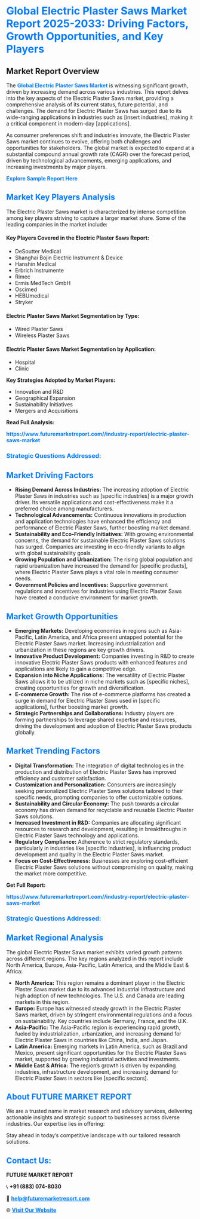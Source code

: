 <h1 style="color: #007BFF;">Global Electric Plaster Saws Market Report 2025-2033: Driving Factors, Growth Opportunities, and Key Players</h1>

<section id="overview">
<h2>Market Report Overview</h2>
<p>The <a href="https://www.futuremarketreport.com//industry-report/electric-plaster-saws-market" style="color: #007BFF; text-decoration: none;"><strong>Global Electric Plaster Saws Market</strong></a> is witnessing significant growth, driven by increasing demand across various industries. This report delves into the key aspects of the Electric Plaster Saws market, providing a comprehensive analysis of its current status, future potential, and challenges. The demand for Electric Plaster Saws has surged due to its wide-ranging applications in industries such as [insert industries], making it a critical component in modern-day [applications].</p>
<p>As consumer preferences shift and industries innovate, the Electric Plaster Saws market continues to evolve, offering both challenges and opportunities for stakeholders. The global market is expected to expand at a substantial compound annual growth rate (CAGR) over the forecast period, driven by technological advancements, emerging applications, and increasing investments by major players.</p>
</section>

<section id="overview">
<p><a href="https://www.futuremarketreport.com//request-sample/reportId=64774" style="color: #007BFF; text-decoration: none;"><strong>Explore Sample Report Here</strong></a></p>
</section>

<section id="key-players">
<h2 style="color: #007BFF;">Market Key Players Analysis</h2>
<p>The Electric Plaster Saws market is characterized by intense competition among key players striving to capture a larger market share. Some of the leading companies in the market include:</p>
<h4>Key Players Covered in the Electric Plaster Saws Report:</h4>
<ul><li>DeSoutter Medical</li><li>Shanghai Bojin Electric Instrument &amp; Device</li><li>Hanshin Medical</li><li>Erbrich Instrumente</li><li>Rimec</li><li>Ermis MedTech GmbH</li><li>Oscimed</li><li>HEBUmedical</li><li>Stryker</li></ul>
<h4>Electric Plaster Saws Market Segmentation by Type:</h4>
<ul><li>Wired Plaster Saws</li><li>Wireless Plaster Saws</li></ul>

<h4>Electric Plaster Saws Market Segmentation by Application:</h4>
<ul><li>Hospital</li><li>Clinic</li></ul>
<p><strong>Key Strategies Adopted by Market Players:</strong></p>
<ul>
<li>Innovation and R&D</li>
<li>Geographical Expansion</li>
<li>Sustainability Initiatives</li>
<li>Mergers and Acquisitions</li>
</ul>
</section>

<section>
<p><strong>Read Full Analysis: </strong></p><a href="https://www.futuremarketreport.com//industry-report/electric-plaster-saws-market" style="color: #007BFF; text-decoration: none;"><strong>https://www.futuremarketreport.com//industry-report/electric-plaster-saws-market</strong></a>
<h3 style="color: #007BFF;">Strategic Questions Addressed:</h3>
</section>

<section id="driving-factors">
<h2 style="color: #007BFF;">Market Driving Factors</h2>
<ul>
<li><strong>Rising Demand Across Industries:</strong> The increasing adoption of Electric Plaster Saws in industries such as [specific industries] is a major growth driver. Its versatile applications and cost-effectiveness make it a preferred choice among manufacturers.</li>
<li><strong>Technological Advancements:</strong> Continuous innovations in production and application technologies have enhanced the efficiency and performance of Electric Plaster Saws, further boosting market demand.</li>
<li><strong>Sustainability and Eco-Friendly Initiatives:</strong> With growing environmental concerns, the demand for sustainable Electric Plaster Saws solutions has surged. Companies are investing in eco-friendly variants to align with global sustainability goals.</li>
<li><strong>Growing Population and Urbanization:</strong> The rising global population and rapid urbanization have increased the demand for [specific products], where Electric Plaster Saws plays a vital role in meeting consumer needs.</li>
<li><strong>Government Policies and Incentives:</strong> Supportive government regulations and incentives for industries using Electric Plaster Saws have created a conducive environment for market growth.</li>
</ul>
</section>

<section id="growth-opportunities">
<h2 style="color: #007BFF;">Market Growth Opportunities</h2>
<ul>
<li><strong>Emerging Markets:</strong> Developing economies in regions such as Asia-Pacific, Latin America, and Africa present untapped potential for the Electric Plaster Saws market. Increasing industrialization and urbanization in these regions are key growth drivers.</li>
<li><strong>Innovative Product Development:</strong> Companies investing in R&D to create innovative Electric Plaster Saws products with enhanced features and applications are likely to gain a competitive edge.</li>
<li><strong>Expansion into Niche Applications:</strong> The versatility of Electric Plaster Saws allows it to be utilized in niche markets such as [specific niches], creating opportunities for growth and diversification.</li>
<li><strong>E-commerce Growth:</strong> The rise of e-commerce platforms has created a surge in demand for Electric Plaster Saws used in [specific applications], further boosting market growth.</li>
<li><strong>Strategic Partnerships and Collaborations:</strong> Industry players are forming partnerships to leverage shared expertise and resources, driving the development and adoption of Electric Plaster Saws products globally.</li>
</ul>
</section>

<section id="trending-factors">
<h2 style="color: #007BFF;">Market Trending Factors</h2>
<ul>
<li><strong>Digital Transformation:</strong> The integration of digital technologies in the production and distribution of Electric Plaster Saws has improved efficiency and customer satisfaction.</li>
<li><strong>Customization and Personalization:</strong> Consumers are increasingly seeking personalized Electric Plaster Saws solutions tailored to their specific needs, prompting companies to offer customizable options.</li>
<li><strong>Sustainability and Circular Economy:</strong> The push towards a circular economy has driven demand for recyclable and reusable Electric Plaster Saws solutions.</li>
<li><strong>Increased Investment in R&D:</strong> Companies are allocating significant resources to research and development, resulting in breakthroughs in Electric Plaster Saws technology and applications.</li>
<li><strong>Regulatory Compliance:</strong> Adherence to strict regulatory standards, particularly in industries like [specific industries], is influencing product development and quality in the Electric Plaster Saws market.</li>
<li><strong>Focus on Cost-Effectiveness:</strong> Businesses are exploring cost-efficient Electric Plaster Saws solutions without compromising on quality, making the market more competitive.</li>
</ul>
</section>

<section>
<p><strong>Get Full Report: </strong></p><a href="https://www.futuremarketreport.com//industry-report/electric-plaster-saws-market" style="color: #007BFF; text-decoration: none;"><strong>https://www.futuremarketreport.com//industry-report/electric-plaster-saws-market</strong></a>
<h3 style="color: #007BFF;">Strategic Questions Addressed:</h3>
</section>


<section id="regional-analysis">
<h2 style="color: #007BFF;">Market Regional Analysis</h2>
<p>The global Electric Plaster Saws market exhibits varied growth patterns across different regions. The key regions analyzed in this report include North America, Europe, Asia-Pacific, Latin America, and the Middle East & Africa:</p>
<ul>
<li><strong>North America:</strong> This region remains a dominant player in the Electric Plaster Saws market due to its advanced industrial infrastructure and high adoption of new technologies. The U.S. and Canada are leading markets in this region.</li>
<li><strong>Europe:</strong> Europe has witnessed steady growth in the Electric Plaster Saws market, driven by stringent environmental regulations and a focus on sustainability. Key countries include Germany, France, and the U.K.</li>
<li><strong>Asia-Pacific:</strong> The Asia-Pacific region is experiencing rapid growth, fueled by industrialization, urbanization, and increasing demand for Electric Plaster Saws in countries like China, India, and Japan.</li>
<li><strong>Latin America:</strong> Emerging markets in Latin America, such as Brazil and Mexico, present significant opportunities for the Electric Plaster Saws market, supported by growing industrial activities and investments.</li>
<li><strong>Middle East & Africa:</strong> The region’s growth is driven by expanding industries, infrastructure development, and increasing demand for Electric Plaster Saws in sectors like [specific sectors].</li>
</ul>
</section>

<footer>
<h2 style="color: #007BFF;">About FUTURE MARKET REPORT</h2>
<p>We are a trusted name in market research and advisory services, delivering actionable insights and strategic support to businesses across diverse industries. Our expertise lies in offering:</p>

<p>Stay ahead in today’s competitive landscape with our tailored research solutions.</p>

<h2 style="color: #007BFF;">Contact Us:</h2>
<p><strong>FUTURE MARKET REPORT</strong></p>
<p>📞 <strong>+91 (883) 074-8030</strong></p>
<p>📧 <strong><a href="mailto:help@futuremarketreport.com" style="color: #007BFF;">help@futuremarketreport.com</a></strong></p>
<p>🌐 <strong><a href="https://www.futuremarketreport.com/" style="color: #007BFF;">Visit Our Website</a></strong></p>
</footer>